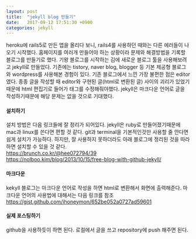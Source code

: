 ```yaml
---
layout: post
title:  "jekyll blog 만들기"
date:   2017-09-12 17:51:30 +0900
categories: jekyll
---
```

heroku에 rails5로 만든 앱을 올리다 보니, rails4를 사용하던 때와는 다른 에러들이 나오기 시작했다. 홈페이지를 여러개 만들어야 하는 상황이라 문제와 해결방법을 기록할 블로그를 만들기로 했다. 기왕 블로그를 시작하는 김에 새로운 블로그 툴을 사용해보려고 jekyll로 만들었다. 기존에는 tistory, naver blog, blogger 등 기본 제공형 블로그와 wordpress를 사용해본 경험이 있다. 기존 블로그에서 느낀 가장 불편한 점은 editor였다. 종종 글을 작성할 때 editor와 구현된 글(html로 변환된 글) 사이의 괴리가 있었기때문에 html 편집기로 들어가 태그를 수정해줘야했다. jekyll은 마크다운 언어로 글을 작성하기때문에 해당 문제는 없을 것으로 기대했다.

#### 설치하기
설치 방법은 다음 링크들에 잘 정리가 되어있다. jekyll은 ruby로 만들어졌기때문에 mac과 linux를 쓴다면 편할 것 같다. git과 terminal을 기본적인것만 사용할 줄 안다면 쉽게 설치가 가능하다. 하지만, 잘 사용하지 못하더라도 아래 블로그에 정리된 것을 따라하면 설치할 수 있을 것 같다.<br>
<https://brunch.co.kr/@hee072794/39><br>
<https://nolboo.kim/blog/2013/10/15/free-blog-with-github-jekyll/>

#### 마크다운
kekyll 블로그는 마크다운 언어로 작성을 하면 html로 변환해서 화면에 출력해준다. 마크다운 언어의 사용법에 대해서는 다음 링크를 참조<br>
<https://gist.github.com/ihoneymon/652be052a0727ad59601><br>

#### 실제 포스팅하기
github을 사용하듯이 하면 된다. 로컬에서 글을 쓰고 repository에 push 해주면 된다.